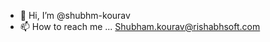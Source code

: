 - 👋 Hi, I’m @shubhm-kourav
- 📫 How to reach me ... Shubham.kourav@rishabhsoft.com

<!---
shubahm-kourav/shubahm-kourav is a ✨ special ✨ repository because its `README.md` (this file) appears on your GitHub profile.
You can click the Preview link to take a look at your changes.
--->
